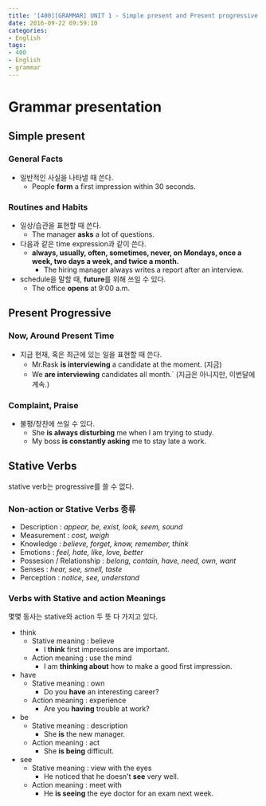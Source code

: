 ```yaml
---
title: '[400][GRAMMAR] UNIT 1 - Simple present and Present progressive'
date: 2016-09-22 09:59:10
categories: 
- English
tags:
- 400
- English
- grammar
---
```


# Grammar presentation
## Simple present
### General Facts
* 일반적인 사실을 나타낼 때 쓴다.
    * People **form** a first impression within 30 seconds.

### Routines and Habits
* 일상/습관을 표현할 때 쓴다.
    * The manager **asks** a lot of questions.
* 다음과 같은 time expression과 같이 쓴다.
    * **always, usually, often, sometimes, never, on Mondays, once a week, two days a week, and twice a month.**
        * The hiring manager always writes a report after an interview.
* schedule을 말할 때, **future**를 위해 쓰일 수 있다.
    * The office **opens** at 9:00 a.m.
    
## Present Progressive

### Now, Around Present Time
* 지금 현재, 혹은 최근에 있는 일을 표현할 때 쓴다.
    * Mr.Rask **is interviewing** a candidate at the moment. (지금)
    * We **are interviewing** candidates all month.` (지금은 아니지만, 이번달에 계속.)

### Complaint, Praise
* 불평/창찬에 쓰일 수 있다.
    * She **is always disturbing** me when I am trying to study.
    * My boss **is constantly asking** me to stay late a work.

## Stative Verbs
stative verb는 progressive를 쓸 수 없다.

### Non-action or Stative Verbs 종류
- Description : *appear, be, exist, look, seem, sound*
- Measurement : *cost, weigh*
- Knowledge : *believe, forget, know, remember, think*
- Emotions : *feel, hate, like, love, better*
- Possesion / Relationship : *belong, contain, have, need, own, want*
- Senses : *hear, see, smell, taste*
- Perception : *notice, see, understand*
 
 
### Verbs with Stative and action Meanings
몇몇 동사는 stative와 action 두 뜻 다 가지고 있다.

- think
    - Stative meaning : believe
        - I **think** first impressions are important.
    - Action meaning : use the mind
        - I am **thinking about** how to make a good first impression.
- have
    - Stative meaning : own
        - Do you **have** an interesting career?
    - Action meaning : experience
        - Are you **having** trouble at work?
- be
    - Stative meaning : description
        - She **is** the new manager.
    - Action meaning : act
        - She **is being** difficult.
- see
    - Stative meaning : view with the eyes
        - He noticed that he doesn't **see** very well.
    - Action meaning : meet with
        - He **is seeing** the eye doctor for an exam next week.
